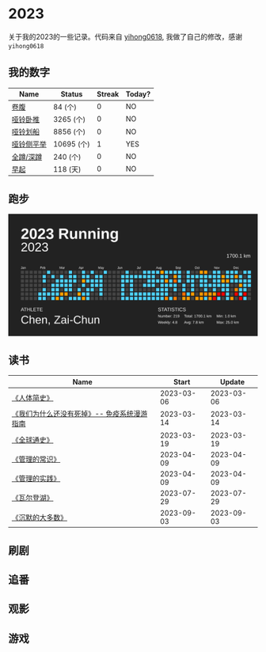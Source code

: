 # 2023
关于我的2023的一些记录。代码来自 [yihong0618](https://github.com/yihong0618/2021), 我做了自己的修改，感谢 `yihong0618`

## 我的数字

<!--START_SECTION:my_number-->
| Name | Status | Streak | Today? | 
 | ---- | ---- | ---- | ---- |
| [卷腹](https://github.com/chenzaichun/2023/issues/3) | 84 (个) | 0 | NO |
| [哑铃卧推](https://github.com/chenzaichun/2023/issues/5) | 3265 (个) | 0 | NO |
| [哑铃划船](https://github.com/chenzaichun/2023/issues/15) | 8856 (个) | 0 | NO |
| [哑铃侧平举](https://github.com/chenzaichun/2023/issues/4) | 10695 (个) | 1 | YES |
| [全蹲/深蹲](https://github.com/chenzaichun/2023/issues/1) | 240 (个) | 0 | NO |
| [早起](https://github.com/chenzaichun/2023/issues/10) | 118 (天) | 0 | NO |

<!--END_SECTION:my_number-->

## 跑步

![](https://raw.githubusercontent.com/chenzaichun/running_page/gh-pages/static/assets/github_2023.svg)


## 读书

<!--START_SECTION:my_read-->
| Name | Start | Update | 
 | ---- | ---- | ---- | 
| [《人体简史》](https://github.com/chenzaichun/2023/issues/8#issuecomment-1455308560) | 2023-03-06 | 2023-03-06 | 
| [《我们为什么还没有死掉》-- 免疫系统漫游指南](https://github.com/chenzaichun/2023/issues/8#issuecomment-1467273248) | 2023-03-14 | 2023-03-14 | 
| [《全球通史》](https://github.com/chenzaichun/2023/issues/8#issuecomment-1475150908) | 2023-03-19 | 2023-03-19 | 
| [《管理的常识》](https://github.com/chenzaichun/2023/issues/8#issuecomment-1501118899) | 2023-04-09 | 2023-04-09 | 
| [《管理的实践》](https://github.com/chenzaichun/2023/issues/8#issuecomment-1501119295) | 2023-04-09 | 2023-04-09 | 
| [《瓦尔登湖》](https://github.com/chenzaichun/2023/issues/8#issuecomment-1656696788) | 2023-07-29 | 2023-07-29 | 
| [《沉默的大多数》](https://github.com/chenzaichun/2023/issues/8#issuecomment-1703990866) | 2023-09-03 | 2023-09-03 | 

<!--END_SECTION:my_read-->

## 刷剧

<!--START_SECTION:my_drama-->
<!--END_SECTION:my_drama-->

## 追番

<!--START_SECTION:my_bangumi-->
<!--END_SECTION:my_bangumi-->

## 观影

<!--START_SECTION:my_movie-->
<!--END_SECTION:my_movie-->

## 游戏
<!--START_SECTION:my_game-->
<!--END_SECTION:my_game-->

